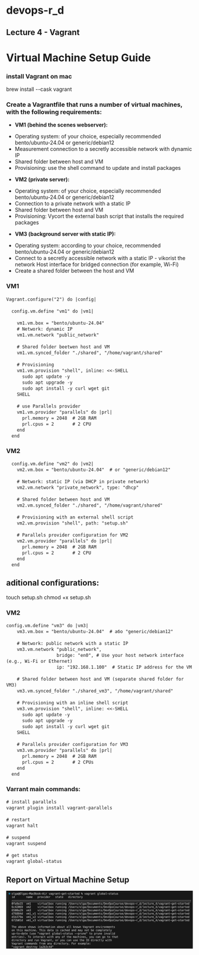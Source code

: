 # devops-r_d

## Lecture 4 - Vagrant

# Virtual Machine Setup Guide

### install Vagrant on mac 
brew install --cask vagrant

### Сreate a Vagrantfile that runs a number of virtual machines, with the following requirements:
- **VM1 (behind the scenes webserver):** 
* Operating system: of your choice, especially recommended bento/ubuntu-24.04 or
generic/debian12
* Measurement connection to a secretly accessible network with dynamic IP
* Shared folder between host and VM
* Provisioning: use the shell command to update and install packages 

- **VM2 (private server):** 
* Operating system: of your choice, especially recommended bento/ubuntu-24.04 or
generic/debian12
* Connection to a private network with a static IP
* Shared folder between host and VM
* Provisioning: Vycort the external bash script that installs the required packages

- **VM3 (background server with static IP):**
* Operating system: according to your choice, recommended bento/ubuntu-24.04 or
generic/debian12
* Connect to a secretly accessible network with a static IP - vikorist the network
Host interface for bridged connection (for example, Wi-Fi)
* Create a shared folder between the host and VM


### VM1 
```
Vagrant.configure("2") do |config|

  config.vm.define "vm1" do |vm1|
    
    vm1.vm.box = "bento/ubuntu-24.04"
    # Network: dynamic IP
    vm1.vm.network "public_network"
  
    # Shared folder beetwen host and VM
    vm1.vm.synced_folder "./shared", "/home/vagrant/shared"
  
    # Provisioning
    vm1.vm.provision "shell", inline: <<-SHELL
      sudo apt update -y
      sudo apt upgrade -y
      sudo apt install -y curl wget git
    SHELL
  
    # use Parallels provider 
    vm1.vm.provider "parallels" do |prl|
      prl.memory = 2048  # 2GB RAM
      prl.cpus = 2       # 2 CPU
    end
  end
```
### VM2 
```
  config.vm.define "vm2" do |vm2|
    vm2.vm.box = "bento/ubuntu-24.04"  # or "generic/debian12"

    # Network: static IP (via DHCP in private network)
    vm2.vm.network "private_network", type: "dhcp"

    # Shared folder between host and VM
    vm2.vm.synced_folder "./shared", "/home/vagrant/shared"

    # Provisioning with an external shell script
    vm2.vm.provision "shell", path: "setup.sh"

    # Parallels provider configuration for VM2
    vm2.vm.provider "parallels" do |prl|
      prl.memory = 2048  # 2GB RAM
      prl.cpus = 2       # 2 CPU
    end
  end
```
## aditional configurations: 
touch setup.sh 
chmod +x setup.sh

### VM2 
```
config.vm.define "vm3" do |vm3|
    vm3.vm.box = "bento/ubuntu-24.04"  # або "generic/debian12"

    # Network: public network with a static IP
    vm3.vm.network "public_network", 
                   bridge: "en0", # Use your host network interface (e.g., Wi-Fi or Ethernet)
                   ip: "192.168.1.100"  # Static IP address for the VM

    # Shared folder between host and VM (separate shared folder for VM3)
    vm3.vm.synced_folder "./shared_vm3", "/home/vagrant/shared"

    # Provisioning with an inline shell script
    vm3.vm.provision "shell", inline: <<-SHELL
      sudo apt update -y
      sudo apt upgrade -y
      sudo apt install -y curl wget git
    SHELL

    # Parallels provider configuration for VM3
    vm3.vm.provider "parallels" do |prl|
      prl.memory = 2048  # 2GB RAM
      prl.cpus = 2       # 2 CPUs
    end
  end
```

### Varrant main commands: 
```
# install parallels 
vagrant plugin install vagrant-parallels 

# restart  
vagrant halt 

# suspend 
vagrant suspend

# get status 
vagrant global-status
```

## Report on Virtual Machine Setup
![Screenshot Placeholder](./lecture_4/images/vagrant_report.png)
